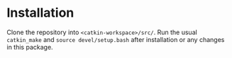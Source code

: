 # Installation
Clone the repository into `<catkin-workspace>/src/`. Run the usual `catkin_make` and `source devel/setup.bash` after installation or any changes in this package.